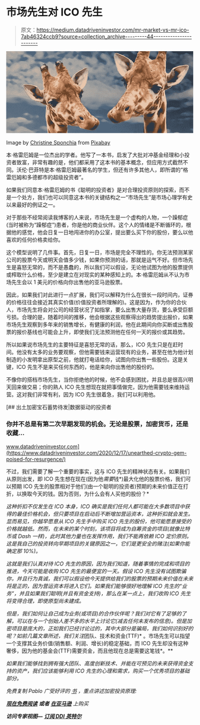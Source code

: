 # 市场先生对 ICO 先生

> 原文：<https://medium.datadriveninvestor.com/mr-market-vs-mr-ico-7ab46324ccb9?source=collection_archive---------44----------------------->

![](img/3b77bd4e96e8616bab156810ddfd3bdd.png)

Image by [Christine Sponchia](https://pixabay.com/users/sponchia-443272/?utm_source=link-attribution&utm_medium=referral&utm_campaign=image&utm_content=613662) from [Pixabay](https://pixabay.com/?utm_source=link-attribution&utm_medium=referral&utm_campaign=image&utm_content=613662)

本·格雷厄姆是一位杰出的学者。他写了一本书，启发了大批对冲基金经理和小投资者致富，非常有趣的是，他们都采用了这本书的基本概念，但应用方式截然不同。沃伦·巴菲特是本·格雷厄姆最著名的学生，但还有许多其他人，即所谓的“格雷厄姆和多德都市的超级投资者”。

如果我们同意本·格雷厄姆的书《聪明的投资者》是对合理投资原则的探索，而不是一个处方，我们也可以同意这本书的关键结构之一“市场先生”是市场心理学有史以来最好的例证之一。

对于那些不经常阅读我博客的人来说，市场先生是一个虚构的人物，一个躁郁症(当时被称为“躁郁症”)患者，你是他的商业伙伴。这个人的情绪是不断循环的，根据他的感觉，他会日复一日地闯进你的办公室，提出要么买下你的股份，要么以他喜欢的任何价格卖给你。

这个模型说明了几件事。首先，日复一日，市场是完全不理性的。你无法预测某家公司的股票今天或明天会值多少钱，如果你预测的话，那就是运气不好。但市场先生是喜怒无常的，而不是愚蠢的，所以我们可以假设，无论他试图为他的股票提供或榨取什么价格，至少是建立在对现实的某种感知上的。本·格雷厄姆从不认为市场先生会以 1 美元的价格向你出售他的亚马逊股票。

因此，如果我们对此进行一点扩展，我们可以解释为什么在很长一段时间内，证券的价格往往会接近其真实价值(价值投资者所理解的)。这是因为，作为你的合伙人，市场先生将会对公司的经营状况了如指掌，要么出售大量存货，要么承受巨额亏损。合理的是，随着时间的推移，他会根据这些观察得出的趋势提出报价，如果市场先生观察到多年来的销售增长，有健康的利润，他在此期间向你买断或出售股票的报价基线也可能会上升，即使我们无法预测他在任何一天的报价或其趋势。

所以如果说市场先生的主要特征是喜怒无常的话，那么，ICO 先生只是在赶时间。他没有太多的业务要观察，但他需要钱来运营现有的业务，甚至在他为他计划制造的小发明拿出原型之前，他就打电话给你，试图向你出售一些股份。这是关键，ICO 先生不是来买任何东西的，他是来向你出售他的股份的。

不像你的搭档市场先生，当你拒绝他的时候，他不会感到困扰，并且总是很高兴明天回来做交易；你的熟人 ICO 先生想现在就把事情做完，因为他需要钱来维持运营。这对我们非常有利，因为 ICO 先生很着急，我们可以利用他。

[](https://www.datadriveninvestor.com/2020/12/17/unearthed-crypto-gem-poised-for-resurgence/) [## 出土加密宝石蓄势待发|数据驱动的投资者

### 你并不总是有第二次早期发现的机会。无论是股票，加密货币，还是收藏…

www.datadriveninvestor.com](https://www.datadriveninvestor.com/2020/12/17/unearthed-crypto-gem-poised-for-resurgence/) 

不过，我们需要了解一个重要的事实，这与 ICO 先生的精神状态有关。如果我们从原则出发，即 ICO 先生想在现在(因为他*需要*钱*)最大化他的股票价格，我们可以预期 ICO 先生的股票相对于他们(由一个聪明的投资者)预期的未来价值正在打折，以换取今天的钱。因为否则，为什么会有人买他的股份？*

*这种折扣不仅发生在 ICO 本身，ICO 确实是我们任何人都可能在大多数项目中获得的最佳价格机会，但只要项目在启动后不断增加营运资本，这种折扣就会发生。显而易见，你越早愿意从 ICO 先生手中购买 ICO 先生的股份，他可能愿意接受的价格就越低。然而，在未来的某个时刻，该项目将成为自筹资金的项目(就像比特币或 Dash 一样)，此时其他力量也在发挥作用，我们不能再依赖 ICO 定价原则。这是我自己的投资转向早期项目的关键原因之一，它们是更安全的赌注(如果你能确定那 10%)。*

*这就是我们认真对待 ICO 先生的原因，因为我们知道，随着事情的完成和项目的推进，今天可能是收购 ICO 先生的最便宜的一天。假设 ICO 先生没有试图欺骗你，并且行为真诚，我们可以假设他今天提供给我们的股票的预期未来价值在未来将是正的，因为营运资本将进入它们。如果我们能够很好地理解 ICO 先生的“业务”，并且如果我们聪明(并且有资金支持)，那么在某一点上，我们收购 ICO 先生将变得合理，即使原型尚未建成。*

*但是，我们如何让自己成为业务(或项目)的合作伙伴呢？我们对它有了足够的了解，可以在与一个创始人差不多的水平上讨论它(减去任何未发布的信息)。但是加密项目是庞大的，正如我们已经讨论过的，其中大部分是骗局，我们如何识别好的呢？如前几篇文章所述，我们关注*团队、技术和资金(TTF)* 。市场先生可以指望一个支撑其业务价值(销售额、利润、增长)的稳定基础，而 ICO 先生却没有这种奢侈，因为他的基金会(TTF)需要资金，而且他现在总是需要这笔钱*。**

*如果我们能够找到拥有强大团队、高度创新技术、并能在可预见的未来获得资金支持的资产，我们应该能够利用 ICO 先生的心理和需求，购买一个优秀项目的基础部分。*

**免费复制 Pablo 广受好评的* [*书*](https://bit.ly/Crypto-Survival-Amazon-1) *，重点讲述加密投资原理:**

*[**现在免费阅读**](https://bit.ly/Crypto-Survival) **或者** [**在亚马逊**](https://bit.ly/Crypto-Survival-Amazon-1) 上购买*

***访问专家视图—** [**订阅 DDI 英特尔**](https://datadriveninvestor.com/ddi-intel)*